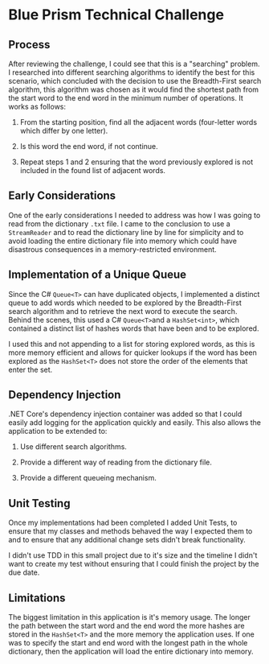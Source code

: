 # Blue Prism Technical Challenge

## Process

After reviewing the challenge, I could see that this is a "searching" problem. I researched into different searching algorithms to identify the best for this scenario, which concluded with the decision to use the Breadth-First search algorithm, this algorithm was chosen as it would find the shortest path from the start word to the end word in the minimum number of operations. It works as follows:

1. From the starting position, find all the adjacent words (four-letter words which differ by one letter).

2. Is this word the end word, if not continue.

3. Repeat steps 1 and 2 ensuring that the word previously explored is not included in the found list of adjacent words.

## Early Considerations

One of the early considerations I needed to address was how I was going to read from the dictionary `.txt` file. I came to the conclusion to use a `StreamReader` and to read the dictionary line by line for simplicity and to avoid loading the entire dictionary file into memory which could have disastrous consequences in a memory-restricted environment.

## Implementation of a Unique Queue

Since the C# `Queue<T>` can have duplicated objects, I implemented a distinct queue to add words which needed to be explored by the Breadth-First search algorithm and to retrieve the next word to execute the search. Behind the scenes, this used a C# `Queue<T>`and a `HashSet<int>`, which contained a distinct list of hashes words that have been and to be explored.

I used this and not appending to a list for storing explored words, as this is more memory efficient and allows for quicker lookups if the word has been explored as the `HashSet<T>` does not store the order of the elements that enter the set.

## Dependency Injection

.NET Core's dependency injection container was added so that I could easily add logging for the application quickly and easily. This also allows the application to be extended to:

1. Use different search algorithms.

2. Provide a different way of reading from the dictionary file.

3. Provide a different queueing mechanism.

## Unit Testing

Once my implementations had been completed I added Unit Tests, to ensure that my classes and methods behaved the way I expected them to and to ensure that any additional change sets didn't break functionality.

I didn't use TDD in this small project due to it's size and the timeline I didn't want to create my test without ensuring that I could finish the project by the due date.

## Limitations

The biggest limitation in this application is it's memory usage. The longer the path between the start word and the end word the more hashes are stored in the `HashSet<T>` and the more memory the application uses. If one was to specify the start and end word with the longest path in the whole dictionary, then the application will load the entire dictionary into memory.